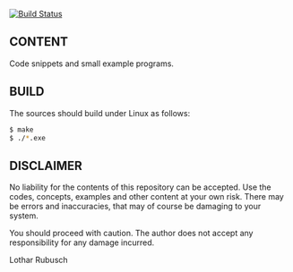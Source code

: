 
[![Build Status](https://travis-ci.com/Rubusch/c.svg?branch=master)](https://travis-ci.com/Rubusch/c)

## CONTENT

Code snippets and small example programs.


## BUILD

The sources should build under Linux as follows:

```bash
$ make
$ ./*.exe
```


## DISCLAIMER

No liability for the contents of this repository can be accepted. Use the codes,
concepts, examples and other content at your own risk. There may be errors and
inaccuracies, that may of course be damaging to your system.

You should proceed with caution. The author does not accept any responsibility
for any damage incurred.

Lothar Rubusch
